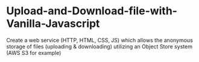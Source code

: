 # Upload-and-Download-file-with-Vanilla-Javascript
Create a web service (HTTP, HTML, CSS, JS) which allows the anonymous storage of files (uploading &amp; downloading) utilizing an Object Store system (AWS S3 for example)
